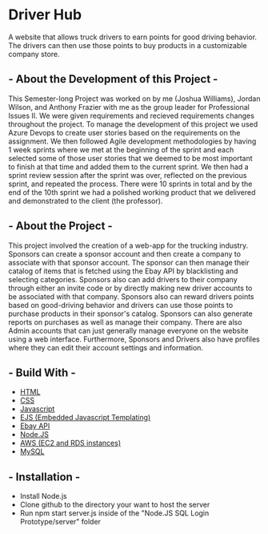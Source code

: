 # Driver Hub
A website that allows truck drivers to earn points for good driving behavior.  The drivers can then use those points to buy products in a customizable company store.

## - About the Development of this Project -
This Semester-long Project was worked on by me (Joshua Williams), Jordan Wilson, and Anthony Frazier with me as the group leader for Professional Issues II.  We were given requirements and recieved requirements changes throughout the project.  To manage the development of this project we used Azure Devops to create user stories based on the requirements on the assignment.  We then followed Agile development methodologies by having 1 week sprints where we met at the beginning of the sprint and each selected some of those user stories that we deemed to be most important to finish at that time and added them to the current sprint.  We then had a sprint review session after the sprint was over, reflected on the previous sprint, and repeated the process.  There were 10 sprints in total and by the end of the 10th sprint we had a polished working product that we delivered and demonstrated to the client (the professor).

## - About the Project -
This project involved the creation of a web-app for the trucking industry.  Sponsors can create a sponsor account and then create a company to associate with that sponsor account.  The sponsor can then manage their catalog of items that is fetched using the Ebay API by blacklisting and selecting categories.  Sponsors also can add drivers to their company through either an invite code or by directly making new driver accounts to be associated with that company.  Sponsors also can reward drivers points based on good-driving behavior and drivers can use those points to purchase products in their sponsor's catalog.  Sponsors can also generate reports on purchases as well as manage their company.  There are also Admin accounts that can just generally manage everyone on the website using a web interface.  Furthermore, Sponsors and Drivers also have profiles where they can edit their account settings and information.

## - Build With -
* [HTML](https://en.wikipedia.org/wiki/HTML)
* [CSS](https://en.wikipedia.org/wiki/CSS)
* [Javascript](https://www.javascript.com/)
* [EJS (Embedded Javascript Templating)](https://ejs.co/)
* [Ebay API](https://developer.ebay.com/)
* [Node.JS](https://nodejs.org/en/)
* [AWS (EC2 and RDS instances)](https://aws.amazon.com/)
* [MySQL](https://www.mysql.com/)

## - Installation -
* Install Node.js
* Clone github to the directory your want to host the server
* Run npm start server.js inside of the "Node.JS SQL Login Prototype/server" folder

